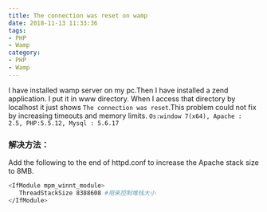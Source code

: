 ```yaml
---
title: The connection was reset on wamp
date: 2018-11-13 11:33:36
tags:
- PHP
- Wamp
category:
- PHP
- Wamp
---
```



I have installed wamp server on my pc.Then I have installed a zend application. I put it in www directory. When I access that directory by localhost it just shows
`The connection was reset`.This problem could not fix by increasing timeouts and memory limits.
`Os:window 7(x64), Apache : 2.5, PHP:5.5.12, Mysql : 5.6.17`

### 解决方法：
Add the following to the end of httpd.conf to increase the Apache stack size to 8MB.

```bash
<IfModule mpm_winnt_module>
   ThreadStackSize 8388608 #用来控制堆栈大小
</IfModule>
```